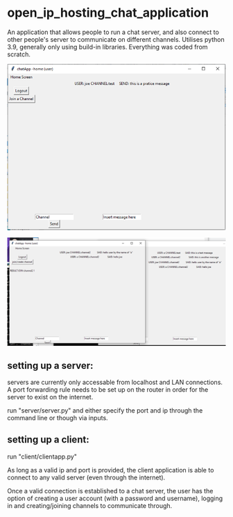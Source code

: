 # open_ip_hosting_chat_application
An application that allows people to run a chat server, and also connect to other people's server to communicate on different channels. Utilises python 3.9, generally only using build-in libraries. Everything was coded from scratch.

![demo home](https://github.com/DanielStoi/open_ip_hosting_chat_application/blob/main/demo/user%20home.PNG)

![demo home](https://github.com/DanielStoi/open_ip_hosting_chat_application/blob/main/demo/multiple_user_demo.PNG)
## setting up a server: 
servers are currently only accessable from localhost and LAN connections. A port forwarding rule needs to be set up on the router in order for the server to exist on the internet. 

run "server/server.py" and either specify the port and ip through the command line or though via inputs.

## setting up a client:
run "client/clientapp.py"

As long as a valid ip and port is provided, the client application is able to connect to any valid server (even through the internet).

Once a valid connection is established to a chat server, the user has the option of creating a user account (with a password and username), logging in and creating/joining channels to communicate through.
